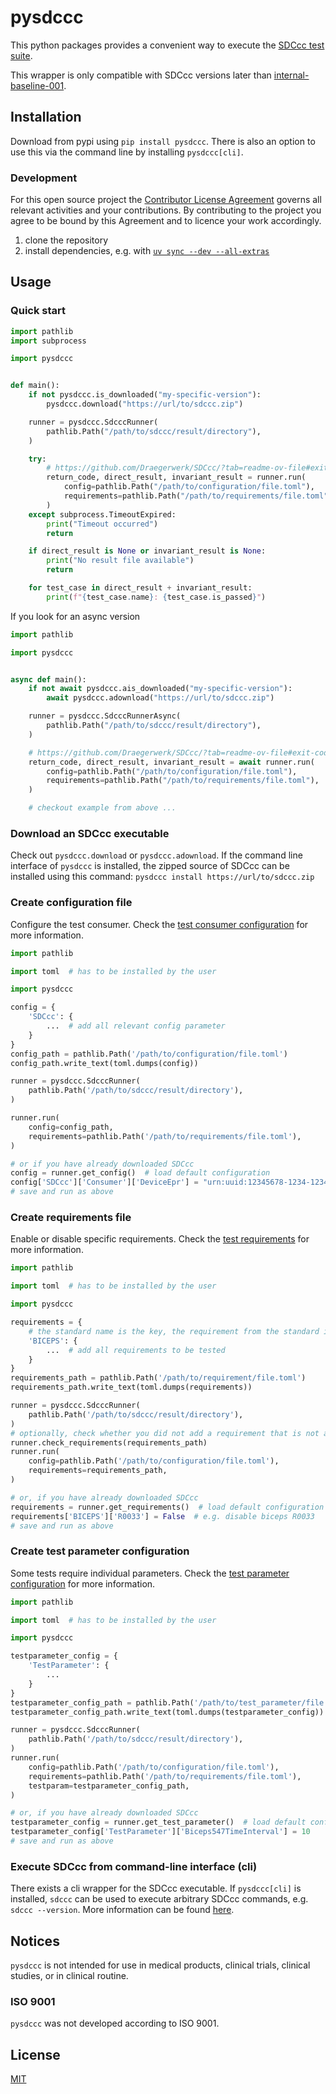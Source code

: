 # pysdccc

This python packages provides a convenient way to execute the [SDCcc test suite](https://github.com/Draegerwerk/sdccc/).

This wrapper is only compatible with SDCcc versions later than [internal-baseline-001](https://github.com/Draegerwerk/SDCcc/releases/tag/internal-baseline-001).

## Installation

Download from pypi using `pip install pysdccc`. There is also an option to use this via the command line by installing `pysdccc[cli]`.

### Development

For this open source project the [Contributor License Agreement](Contributor_License_Agreement.md) governs all relevant activities and your contributions. By contributing to the project you agree to be bound by this Agreement and to licence your work accordingly.

1. clone the repository
2. install dependencies, e.g. with [`uv sync --dev --all-extras`](https://docs.astral.sh/uv/reference/cli/#uv-sync)

## Usage

### Quick start

```python
import pathlib
import subprocess

import pysdccc


def main():
    if not pysdccc.is_downloaded("my-specific-version"):
        pysdccc.download("https://url/to/sdccc.zip")

    runner = pysdccc.SdcccRunner(
        pathlib.Path("/path/to/sdccc/result/directory"),
    )

    try:
        # https://github.com/Draegerwerk/SDCcc/?tab=readme-ov-file#exit-codes
        return_code, direct_result, invariant_result = runner.run(
            config=pathlib.Path("/path/to/configuration/file.toml"),
            requirements=pathlib.Path("/path/to/requirements/file.toml"),
        )
    except subprocess.TimeoutExpired:
        print("Timeout occurred")
        return

    if direct_result is None or invariant_result is None:
        print("No result file available")
        return

    for test_case in direct_result + invariant_result:
        print(f"{test_case.name}: {test_case.is_passed}")
```
If you look for an async version

```python
import pathlib

import pysdccc


async def main():
    if not await pysdccc.ais_downloaded("my-specific-version"):
        await pysdccc.adownload("https://url/to/sdccc.zip")

    runner = pysdccc.SdcccRunnerAsync(
        pathlib.Path("/path/to/sdccc/result/directory"),
    )

    # https://github.com/Draegerwerk/SDCcc/?tab=readme-ov-file#exit-codes
    return_code, direct_result, invariant_result = await runner.run(
        config=pathlib.Path("/path/to/configuration/file.toml"),
        requirements=pathlib.Path("/path/to/requirements/file.toml"),
    )

    # checkout example from above ...
```

### Download an SDCcc executable

Check out `pysdccc.download` or `pysdccc.adownload`. If the command line interface of `pysdccc` is installed, the zipped source of SDCcc can be installed using this command: `pysdccc install https://url/to/sdccc.zip`

### Create configuration file

Configure the test consumer. Check the [test consumer configuration](https://github.com/Draegerwerk/SDCcc/?tab=readme-ov-file#test-consumer-configuration) for more information.

```python
import pathlib

import toml  # has to be installed by the user

import pysdccc

config = {
    'SDCcc': {
        ...  # add all relevant config parameter
    }
}
config_path = pathlib.Path('/path/to/configuration/file.toml')
config_path.write_text(toml.dumps(config))

runner = pysdccc.SdcccRunner(
    pathlib.Path('/path/to/sdccc/result/directory'),
)

runner.run(
    config=config_path,
    requirements=pathlib.Path('/path/to/requirements/file.toml'),
)

# or if you have already downloaded SDCcc
config = runner.get_config()  # load default configuration
config['SDCcc']['Consumer']['DeviceEpr'] = "urn:uuid:12345678-1234-1234-1234-123456789012"  # e.g. change device epr
# save and run as above
```

### Create requirements file

Enable or disable specific requirements. Check the [test requirements](https://github.com/Draegerwerk/SDCcc/?tab=readme-ov-file#enabling-tests) for more information.

```python
import pathlib

import toml  # has to be installed by the user

import pysdccc

requirements = {
    # the standard name is the key, the requirement from the standard is the value
    'BICEPS': {
        ...  # add all requirements to be tested
    }
}
requirements_path = pathlib.Path('/path/to/requirement/file.toml')
requirements_path.write_text(toml.dumps(requirements))

runner = pysdccc.SdcccRunner(
    pathlib.Path('/path/to/sdccc/result/directory'),
)
# optionally, check whether you did not add a requirement that is not available
runner.check_requirements(requirements_path)
runner.run(
    config=pathlib.Path('/path/to/configuration/file.toml'),
    requirements=requirements_path,
)

# or, if you have already downloaded SDCcc
requirements = runner.get_requirements()  # load default configuration
requirements['BICEPS']['R0033'] = False  # e.g. disable biceps R0033
# save and run as above
```

### Create test parameter configuration

Some tests require individual parameters. Check the [test parameter configuration](https://github.com/Draegerwerk/SDCcc/?tab=readme-ov-file#test-parameter-configuration) for more information.

```python
import pathlib

import toml  # has to be installed by the user

import pysdccc

testparameter_config = {
    'TestParameter': {
        ...
    }
}
testparameter_config_path = pathlib.Path('/path/to/test_parameter/file.toml')
testparameter_config_path.write_text(toml.dumps(testparameter_config))

runner = pysdccc.SdcccRunner(
    pathlib.Path('/path/to/sdccc/result/directory'),
)
runner.run(
    config=pathlib.Path('/path/to/configuration/file.toml'),
    requirements=pathlib.Path('/path/to/requirements/file.toml'),
    testparam=testparameter_config_path,
)

# or, if you have already downloaded SDCcc
testparameter_config = runner.get_test_parameter()  # load default configuration
testparameter_config['TestParameter']['Biceps547TimeInterval'] = 10
# save and run as above
```

### Execute SDCcc from command-line interface (cli)

There exists a cli wrapper for the SDCcc executable. If `pysdccc[cli]` is installed, `sdccc` can be used to execute arbitrary SDCcc commands, e.g. `sdccc --version`. More information can be found [here](https://github.com/draegerwerk/sdccc?tab=readme-ov-file#running-sdccc).

## Notices

`pysdccc` is not intended for use in medical products, clinical trials, clinical studies, or in clinical routine.

### ISO 9001

`pysdccc` was not developed according to ISO 9001.

## License

[MIT](https://choosealicense.com/licenses/mit/)
